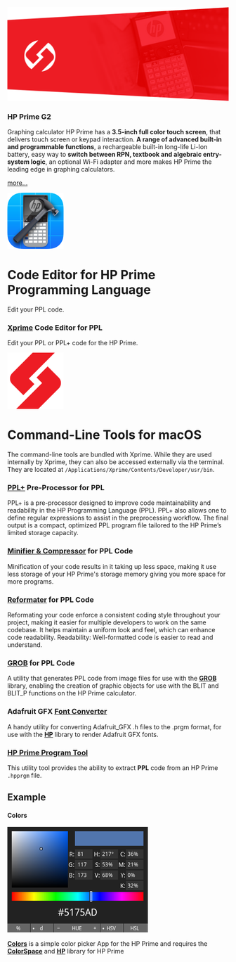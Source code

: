 <img src="https://raw.githubusercontent.com/Insoft-UK/PrimeSDK/main/assets/hp-prime.png" />

### HP Prime G2

Graphing calculator HP Prime has a **3.5-inch full color touch screen**, that delivers touch screen or keypad interaction. **A range of advanced built-in and programmable functions**, a rechargeable built-in long-life Li-Ion battery, easy way to **switch between RPN, textbook and algebraic entry-system logic**, an optional Wi-Fi adapter and more makes HP Prime the leading edge in graphing calculators.

<a href="https://www.moravia.education/en/id/72-hp-prime-g2">more...</a>

<img src="https://github.com/Insoft-UK/PrimeSDK/blob/main/Xprime/Xprime/Assets.xcassets/AppIcon.appiconset/256pt@2x.png?raw=true" width="128" />

# Code Editor for HP Prime Programming Language
Edit your PPL code.

### <a href="https://github.com/Insoft-UK/PrimeSDK/blob/main/Xprime/README.md">Xprime</a> Code Editor for PPL
Edit your PPL or PPL+ code for the HP Prime.


<img src="https://raw.githubusercontent.com/Insoft-UK/Insoft-UK/main/assets/silhouette-logo.svg" style="width: 128px" />

# Command-Line Tools for macOS
The command-line tools are bundled with Xprime. While they are used internally by Xprime, they can also be accessed externally via the terminal. They are located at `/Applications/Xprime/Contents/Developer/usr/bin`.

### <a href="https://github.com/Insoft-UK/PrimePlus/tree/main/README.md">PPL+</a> Pre-Processor for PPL
PPL+ is a pre-processor designed to improve code maintainability and readability in the HP Programming Language (PPL). PPL+ also allows one to define regular expressions to assist in the preprocessing workflow. The final output is a compact, optimized PPL program file tailored to the HP Prime’s limited storage capacity.

### <a href="https://github.com/Insoft-UK/PPL-Minifier/tree/main/README.md">Minifier & Compressor</a> for PPL Code
Minification of your code results in it taking up less space, making it use less storage of your HP Prime's storage memory giving you more space for more programs.

### <a href="https://github.com/Insoft-UK/PPL-Reformat/tree/main/README.md">Reformater</a> for PPL Code
Reformating your code enforce a consistent coding style throughout your project, making it easier for multiple developers to work on the same codebase. It helps maintain a uniform look and feel, which can enhance code readability. Readability: Well-formatted code is easier to read and understand.

### <a href="https://github.com/Insoft-UK/GROB/tree/main/README.md">GROB</a> for PPL Code
A utility that generates PPL code from image files for use with the **<a href="https://raw.githubusercontent.com/Insoft-UK/PrimeSDK/main/assets/hpprgm/GROB.hpprgm">GROB</a>** library, enabling the creation of graphic objects for use with the BLIT and BLIT_P functions on the HP Prime calculator.

### Adafruit GFX <a href="https://github.com/Insoft-UK/PPL-Font/tree/main/README.md">Font Converter</a>
A handy utility for converting Adafruit_GFX .h files to the .prgm format, for use with the **<a href="https://raw.githubusercontent.com/Insoft-UK/PrimeSDK/main/assets/hpprgm/HP.hpprgm">HP</a>** library to render Adafruit GFX fonts.

### <a href="https://github.com/Insoft-UK/hpprgm/tree/main/README.md">HP Prime Program Tool</a>
This utility tool provides the ability to extract **PPL** code from an HP Prime `.hpprgm` file.

## Example
#### Colors
<img src="https://raw.githubusercontent.com/Insoft-UK/PrimeSDK/main/assets/Colors.png" /></a>

**<a href="https://raw.githubusercontent.com/Insoft-UK/PrimeSDK/main/assets/hpprgm/Colors.hpprgm">Colors</a>** is a simple color picker App for the HP Prime and requires the **<a href="https://raw.githubusercontent.com/Insoft-UK/PrimeSDK/main/assets/hpprgm/ColorSpace.hpprgm">ColorSpace</a>** and **<a href="https://raw.githubusercontent.com/Insoft-UK/PrimeSDK/main/assets/hpprgm/HP.hpprgm">HP</a>** library for HP Prime

